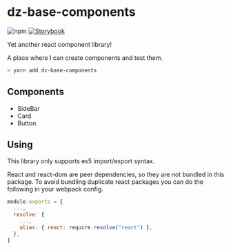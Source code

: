 # dz-base-components
![npm](https://img.shields.io/npm/v/dz-base-components)
[![Storybook](https://cdn.jsdelivr.net/gh/storybookjs/brand@master/badge/badge-storybook.svg)](heyheman11.github.io/components/)

Yet another react component library! 

A place where I can create components and test them.

```sh
> yarn add dz-base-components
```

## Components

- SideBar
- Card
- Button

## Using

This library only supports es5 import/export syntax.

React and react-dom are peer dependencies, so they are not bundled in this package. To avoid bundling duplicate react packages you can do the following in your webpack config.

```js
module.exports = {
  ...,
  resolve: {
    ...,
    alias: { react: require.resolve("react") },
  },
}
```
